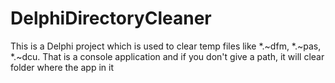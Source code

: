 # DelphiDirectoryCleaner
This is a Delphi project which is used to clear temp files like *.~dfm, *.~pas, *.~dcu. That is a console application and if you don't give a path, it will clear folder where the app in it 
